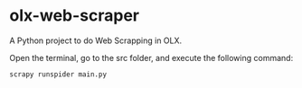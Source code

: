 # olx-web-scraper
A Python project to do Web Scrapping in OLX.

Open the terminal, go to the src folder, and  execute the following command:

```shell
scrapy runspider main.py
```
